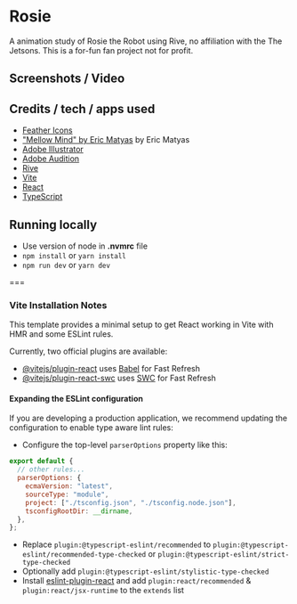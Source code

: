 # Rosie

A animation study of Rosie the Robot using Rive, no affiliation with the The Jetsons. This is a for-fun fan project not for profit.

## Screenshots / Video

## Credits / tech / apps used

- [Feather Icons](https://feathericons.com/)
- ["Mellow Mind" by Eric Matyas](https://soundimage.org/jazz-big-band/) by Eric Matyas
- [Adobe Illustrator](https://www.adobe.com/products/illustrator.html)
- [Adobe Audition](https://www.adobe.com/products/audition.html)
- [Rive](https://rive.app/)
- [Vite](https://vitejs.dev/)
- [React](https://reactjs.dev/)
- [TypeScript](https://www.typescriptlang.org/)

## Running locally

- Use version of node in **.nvmrc** file
- `npm install` or `yarn install`
- `npm run dev` or `yarn dev`

===

### Vite Installation Notes

This template provides a minimal setup to get React working in Vite with HMR and some ESLint rules.

Currently, two official plugins are available:

- [@vitejs/plugin-react](https://github.com/vitejs/vite-plugin-react/blob/main/packages/plugin-react/README.md) uses [Babel](https://babeljs.io/) for Fast Refresh
- [@vitejs/plugin-react-swc](https://github.com/vitejs/vite-plugin-react-swc) uses [SWC](https://swc.rs/) for Fast Refresh

#### Expanding the ESLint configuration

If you are developing a production application, we recommend updating the configuration to enable type aware lint rules:

- Configure the top-level `parserOptions` property like this:

```js
export default {
  // other rules...
  parserOptions: {
    ecmaVersion: "latest",
    sourceType: "module",
    project: ["./tsconfig.json", "./tsconfig.node.json"],
    tsconfigRootDir: __dirname,
  },
};
```

- Replace `plugin:@typescript-eslint/recommended` to `plugin:@typescript-eslint/recommended-type-checked` or `plugin:@typescript-eslint/strict-type-checked`
- Optionally add `plugin:@typescript-eslint/stylistic-type-checked`
- Install [eslint-plugin-react](https://github.com/jsx-eslint/eslint-plugin-react) and add `plugin:react/recommended` & `plugin:react/jsx-runtime` to the `extends` list
